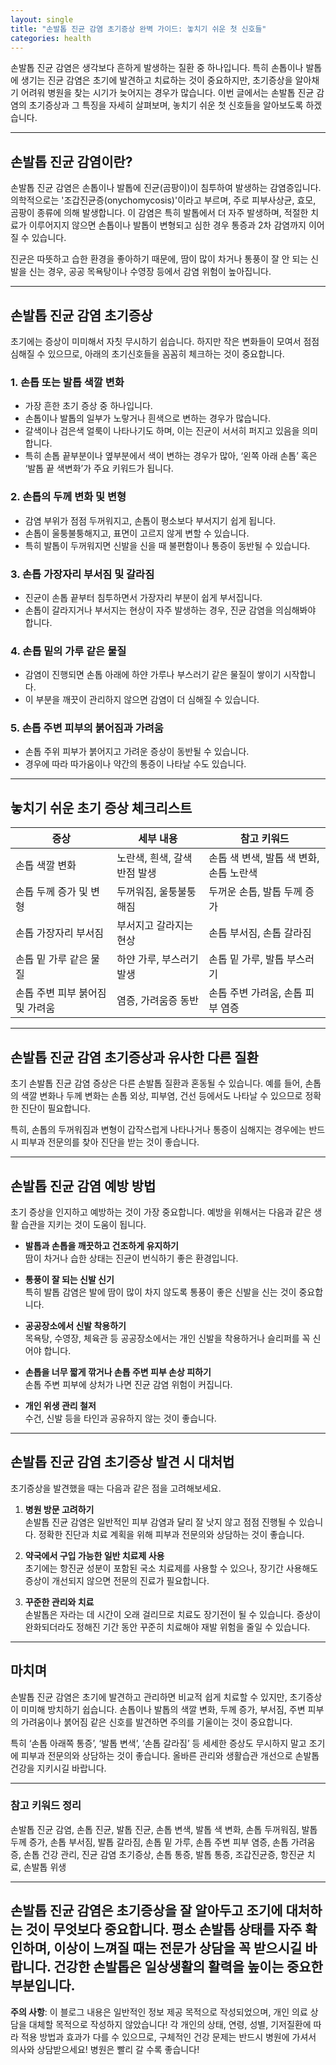 ```yaml
---
layout: single
title: "손발톱 진균 감염 초기증상 완벽 가이드: 놓치기 쉬운 첫 신호들"
categories: health
---
```

손발톱 진균 감염은 생각보다 흔하게 발생하는 질환 중 하나입니다. 특히 손톱이나 발톱에 생기는 진균 감염은 초기에 발견하고 치료하는 것이 중요하지만, 초기증상을 알아채기 어려워 병원을 찾는 시기가 늦어지는 경우가 많습니다. 이번 글에서는 손발톱 진균 감염의 초기증상과 그 특징을 자세히 살펴보며, 놓치기 쉬운 첫 신호들을 알아보도록 하겠습니다.

---

## 손발톱 진균 감염이란?

손발톱 진균 감염은 손톱이나 발톱에 진균(곰팡이)이 침투하여 발생하는 감염증입니다. 의학적으로는 '조갑진균증(onychomycosis)'이라고 부르며, 주로 피부사상균, 효모, 곰팡이 종류에 의해 발생합니다. 이 감염은 특히 발톱에서 더 자주 발생하며, 적절한 치료가 이루어지지 않으면 손톱이나 발톱이 변형되고 심한 경우 통증과 2차 감염까지 이어질 수 있습니다.

진균은 따뜻하고 습한 환경을 좋아하기 때문에, 땀이 많이 차거나 통풍이 잘 안 되는 신발을 신는 경우, 공공 목욕탕이나 수영장 등에서 감염 위험이 높아집니다.

---

## 손발톱 진균 감염 초기증상

초기에는 증상이 미미해서 자칫 무시하기 쉽습니다. 하지만 작은 변화들이 모여서 점점 심해질 수 있으므로, 아래의 초기신호들을 꼼꼼히 체크하는 것이 중요합니다.

### 1. 손톱 또는 발톱 색깔 변화

- 가장 흔한 초기 증상 중 하나입니다.
- 손톱이나 발톱의 일부가 노랗거나 흰색으로 변하는 경우가 많습니다.
- 갈색이나 검은색 얼룩이 나타나기도 하며, 이는 진균이 서서히 퍼지고 있음을 의미합니다.
- 특히 손톱 끝부분이나 옆부분에서 색이 변하는 경우가 많아, ‘왼쪽 아래 손톱’ 혹은 ‘발톱 끝 색변화’가 주요 키워드가 됩니다.

### 2. 손톱의 두께 변화 및 변형

- 감염 부위가 점점 두꺼워지고, 손톱이 평소보다 부서지기 쉽게 됩니다.
- 손톱이 울퉁불퉁해지고, 표면이 고르지 않게 변할 수 있습니다.
- 특히 발톱이 두꺼워지면 신발을 신을 때 불편함이나 통증이 동반될 수 있습니다.

### 3. 손톱 가장자리 부서짐 및 갈라짐

- 진균이 손톱 끝부터 침투하면서 가장자리 부분이 쉽게 부서집니다.
- 손톱이 갈라지거나 부서지는 현상이 자주 발생하는 경우, 진균 감염을 의심해봐야 합니다.

### 4. 손톱 밑의 가루 같은 물질

- 감염이 진행되면 손톱 아래에 하얀 가루나 부스러기 같은 물질이 쌓이기 시작합니다.
- 이 부분을 깨끗이 관리하지 않으면 감염이 더 심해질 수 있습니다.

### 5. 손톱 주변 피부의 붉어짐과 가려움

- 손톱 주위 피부가 붉어지고 가려운 증상이 동반될 수 있습니다.
- 경우에 따라 따가움이나 약간의 통증이 나타날 수도 있습니다.

---

## 놓치기 쉬운 초기 증상 체크리스트

| 증상                         | 세부 내용                              | 참고 키워드                         |
|----------------------------|----------------------------------|----------------------------------|
| 손톱 색깔 변화                 | 노란색, 흰색, 갈색 반점 발생             | 손톱 색 변색, 발톱 색 변화, 손톱 노란색 |
| 손톱 두께 증가 및 변형          | 두꺼워짐, 울퉁불퉁해짐                     | 두꺼운 손톱, 발톱 두께 증가             |
| 손톱 가장자리 부서짐            | 부서지고 갈라지는 현상                    | 손톱 부서짐, 손톱 갈라짐                 |
| 손톱 밑 가루 같은 물질          | 하얀 가루, 부스러기 발생                   | 손톱 밑 가루, 발톱 부스러기               |
| 손톱 주변 피부 붉어짐 및 가려움  | 염증, 가려움증 동반                        | 손톱 주변 가려움, 손톱 피부 염증            |

---

## 손발톱 진균 감염 초기증상과 유사한 다른 질환

초기 손발톱 진균 감염 증상은 다른 손발톱 질환과 혼동될 수 있습니다. 예를 들어, 손톱의 색깔 변화나 두께 변화는 손톱 외상, 피부염, 건선 등에서도 나타날 수 있으므로 정확한 진단이 필요합니다.

특히, 손톱의 두꺼워짐과 변형이 갑작스럽게 나타나거나 통증이 심해지는 경우에는 반드시 피부과 전문의를 찾아 진단을 받는 것이 좋습니다.

---

## 손발톱 진균 감염 예방 방법

초기 증상을 인지하고 예방하는 것이 가장 중요합니다. 예방을 위해서는 다음과 같은 생활 습관을 지키는 것이 도움이 됩니다.

- **발톱과 손톱을 깨끗하고 건조하게 유지하기**  
땀이 차거나 습한 상태는 진균이 번식하기 좋은 환경입니다.

- **통풍이 잘 되는 신발 신기**  
특히 발톱 감염은 발에 땀이 많이 차지 않도록 통풍이 좋은 신발을 신는 것이 중요합니다.

- **공공장소에서 신발 착용하기**  
목욕탕, 수영장, 체육관 등 공공장소에서는 개인 신발을 착용하거나 슬리퍼를 꼭 신어야 합니다.

- **손톱을 너무 짧게 깎거나 손톱 주변 피부 손상 피하기**  
손톱 주변 피부에 상처가 나면 진균 감염 위험이 커집니다.

- **개인 위생 관리 철저**  
수건, 신발 등을 타인과 공유하지 않는 것이 좋습니다.

---

## 손발톱 진균 감염 초기증상 발견 시 대처법

초기증상을 발견했을 때는 다음과 같은 점을 고려해보세요.

1. **병원 방문 고려하기**  
손발톱 진균 감염은 일반적인 피부 감염과 달리 잘 낫지 않고 점점 진행될 수 있습니다. 정확한 진단과 치료 계획을 위해 피부과 전문의와 상담하는 것이 좋습니다.

2. **약국에서 구입 가능한 일반 치료제 사용**  
초기에는 항진균 성분이 포함된 국소 치료제를 사용할 수 있으나, 장기간 사용해도 증상이 개선되지 않으면 전문의 진료가 필요합니다.

3. **꾸준한 관리와 치료**  
손발톱은 자라는 데 시간이 오래 걸리므로 치료도 장기전이 될 수 있습니다. 증상이 완화되더라도 정해진 기간 동안 꾸준히 치료해야 재발 위험을 줄일 수 있습니다.

---

## 마치며

손발톱 진균 감염은 초기에 발견하고 관리하면 비교적 쉽게 치료할 수 있지만, 초기증상이 미미해 방치하기 쉽습니다. 손톱이나 발톱의 색깔 변화, 두께 증가, 부서짐, 주변 피부의 가려움이나 붉어짐 같은 신호를 발견하면 주의를 기울이는 것이 중요합니다.

특히 ‘손톱 아래쪽 통증’, ‘발톱 변색’, ‘손톱 갈라짐’ 등 세세한 증상도 무시하지 말고 조기에 피부과 전문의와 상담하는 것이 좋습니다. 올바른 관리와 생활습관 개선으로 손발톱 건강을 지키시길 바랍니다.

---

### 참고 키워드 정리

손발톱 진균 감염, 손톱 진균, 발톱 진균, 손톱 변색, 발톱 색 변화, 손톱 두꺼워짐, 발톱 두께 증가, 손톱 부서짐, 발톱 갈라짐, 손톱 밑 가루, 손톱 주변 피부 염증, 손톱 가려움증, 손톱 건강 관리, 진균 감염 초기증상, 손톱 통증, 발톱 통증, 조갑진균증, 항진균 치료, 손발톱 위생

---

손발톱 진균 감염은 초기증상을 잘 알아두고 조기에 대처하는 것이 무엇보다 중요합니다. 평소 손발톱 상태를 자주 확인하며, 이상이 느껴질 때는 전문가 상담을 꼭 받으시길 바랍니다. 건강한 손발톱은 일상생활의 활력을 높이는 중요한 부분입니다.
---

**주의 사항**: 이 블로그 내용은 일반적인 정보 제공 목적으로 작성되었으며, 개인 의료 상담을 대체할 목적으로 작성하지 않았습니다! 각 개인의 상태, 연령, 성별, 기저질환에 따라 적용 방법과 효과가 다를 수 있으므로, 구체적인 건강 문제는 반드시 병원에 가셔서 의사와 상담받으세요! 병원은 빨리 갈 수록 좋습니다!
